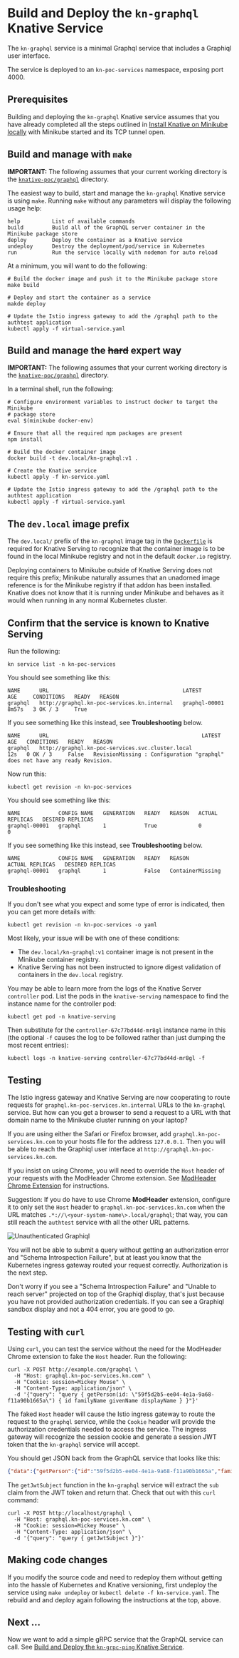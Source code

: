 # Build and Deploy the `kn-graphql` Knative Service

The `kn-graphql` service is a minimal Graphql service that includes a Graphiql user interface. 

The service is deployed to an `kn-poc-services` namespace, exposing port 4000.

## Prerequisites

Building and deploying the `kn-graphql` Knative service assumes that you have already completed all the steps 
outlined in [Install Knative on Minikube locally](Installation.md) with Minikube started and its TCP tunnel open.

## Build and manage with `make`

**IMPORTANT:** The following assumes that your current working directory is the [`knative-poc/graphql`](../graphql)
directory.

The easiest way to build, start and manage the `kn-graphql` Knative service is using `make`. Running `make` without any
parameters will display the following usage help:

```text
help          List of available commands
build         Build all of the GraphQL server container in the Minikube package store
deploy        Deploy the container as a Knative service
undeploy      Destroy the deployment/pod/service in Kubernetes
run           Run the service locally with nodemon for auto reload
```

At a minimum, you will want to do the following:

```shell
# Build the docker image and push it to the Minikube package store 
make build

# Deploy and start the container as a service
makde deploy

# Update the Istio ingress gateway to add the /graphql path to the authtest application
kubectl apply -f virtual-service.yaml
```

## Build and manage the ~~hard~~ expert way 

**IMPORTANT:** The following assumes that your current working directory is the [`knative-poc/graphql`](../kn-graphql)
directory.

In a terminal shell, run the following:

```shell
# Configure environment variables to instruct docker to target the Minikube
# package store
eval $(minikube docker-env)

# Ensure that all the required npm packages are present
npm install

# Build the docker container image
docker build -t dev.local/kn-graphql:v1 .

# Create the Knative service  
kubectl apply -f kn-service.yaml

# Update the Istio ingress gateway to add the /graphql path to the authtest application
kubectl apply -f virtual-service.yaml
```

## The `dev.local` image prefix

The `dev.local/` prefix of the `kn-graphql` image tag in the [`Dockerfile`](../graphql/Dockerfile) is required for 
Knative Serving to recognize that the container image is to be found in the local Minikube registry and not in the 
default `docker.io` registry.

Deploying containers to Minikube outside of Knative Serving does not require this prefix; Minikube naturally assumes
that an unadorned image reference is for the Minikube registry if that addon has been installed. Knative does not
know that it is running under Minikube and behaves as it would when running in any normal Kubernetes cluster.

## Confirm that the service is known to Knative Serving

Run the following:

```shell
kn service list -n kn-poc-services
```

You should see something like this:

```text
NAME      URL                                          LATEST          AGE     CONDITIONS   READY   REASON
graphql   http://graphql.kn-poc-services.kn.internal   graphql-00001   8m57s   3 OK / 3     True
```

If you see something like this instead, see **Troubleshooting** below.

```text
NAME      URL                                                LATEST   AGE   CONDITIONS   READY   REASON
graphql   http://graphql.kn-poc-services.svc.cluster.local            12s   0 OK / 3     False   RevisionMissing : Configuration "graphql" does not have any ready Revision.
```

Now run this:

```shell
kubectl get revision -n kn-poc-services
```

You should see something like this:

```text
NAME            CONFIG NAME   GENERATION   READY   REASON   ACTUAL REPLICAS   DESIRED REPLICAS
graphql-00001   graphql       1            True             0                 0
```

If you see something like this instead, see **Troubleshooting** below.

```text
NAME            CONFIG NAME   GENERATION   READY   REASON             ACTUAL REPLICAS   DESIRED REPLICAS
graphql-00001   graphql       1            False   ContainerMissing
```

### Troubleshooting

If you don't see what you expect and some type of error is indicated, then you can get more details with:

```shell
kubectl get revision -n kn-poc-services -o yaml
```

Most likely, your issue will be with one of these conditions:

* The `dev.local/kn-graphql:v1` container image is not present in the Minikube container registry.
* Knative Serving has not been instructed to ignore digest validation of containers in the `dev.local` registry.

You may be able to learn more from the logs of the Knative Server `controller` pod. List the pods in the `knative-serving`
namespace to find the instance name for the controller pod:

```shell
kubectl get pod -n knative-serving
```

Then substitute for the `controller-67c77bd44d-mr8gl` instance name in this (the optional `-f` causes the log to be followed rather 
than just dumping the most recent entries):

```shell
kubectl logs -n knative-serving controller-67c77bd44d-mr8gl -f
```

## Testing

The Istio ingress gateway and Knative Serving are now cooperating to route requests for `graphql.kn-poc-services.kn.internal` 
URLs to the `kn-graphql` service. But how can you get a browser to send a request to a URL with that domain name to 
the Minikube cluster running on your laptop? 

If you are using either the Safari or Firefox browser, add `graphql.kn-poc-services.kn.com` to your hosts file for the
address `127.0.0.1`. Then you will be able to reach the Graphiql user interface at `http://graphql.kn-poc-services.kn.com`.

If you insist on using Chrome, you will need to override the `Host` header of your requests with the ModHeader Chrome extension.
See [ModHeader Chrome Extension](modheader.md) for instructions.

Suggestion: If you do have to use Chrome **ModHeader** extension, configure it to only set the `Host` header to `graphql.kn-poc-services.kn.com`
when the URL matches `.*://\<your-system-name\>.local/graphql`; that way, you can still reach the `authtest` service 
with all the other URL patterns.

![Unauthenticated Graphiql](graphiql-not-authorized.png)

You will not be able to submit a query without getting an authorization error and "Schema Introspection Failure", but 
at least you know that the Kubernetes ingress gateway routed your request correctly. Authorization is the next step.

Don't worry if you see a "Schema Introspection Failure" and "Unable to reach server" projected on top of the Graphiql 
display, that's just because you have not provided authorization credentials. If you can see a Graphiql sandbox 
display and not a 404 error, you are good to go.

## Testing with `curl`

Using `curl`, you can test the service without the need for the ModHeader Chrome extension to fake the `Host` header. 
Run the following:

```shell
curl -X POST http://example.com/graphql \
  -H "Host: graphql.kn-poc-services.kn.com" \
  -H "Cookie: session=Mickey Mouse" \
  -H "Content-Type: application/json" \
  -d '{"query": "query { getPerson(id: \"59f5d2b5-ee04-4e1a-9a68-f11a90b1665a\") { id familyName givenName displayName } }"}'
```

The faked `Host` header will cause the Istio ingress gateway to route the request to the `graphql` service, while the
`Cookie` header will provide the authorization credentials needed to access the service. The ingress gateway will
recognize the session cookie and generate a session JWT token that the `kn-graphql` service will accept.

You should get JSON back from the GraphQL service that looks like this:

```json
{"data":{"getPerson":{"id":"59f5d2b5-ee04-4e1a-9a68-f11a90b1665a","familyName":"Potter","givenName":"Harry","displayName":"Harry Potter"}}}
```

The `getJwtSubject` function in the `kn-graphql` service will extract the `sub` claim from the JWT token and return
that. Check that out with this `curl` command:

```shell
curl -X POST http://localhost/graphql \
  -H "Host: graphql.kn-poc-services.kn.com" \
  -H "Cookie: session=Mickey Mouse" \
  -H "Content-Type: application/json" \
  -d '{"query": "query { getJwtSubject }"}'
```

## Making code changes

If you modify the source code and need to redeploy them without getting into the hassle of Kubernetes and Knative
versioning, first undeploy the service using `make undeploy` or `kubectl delete -f kn-service.yaml`. The rebuild and
and deploy again following the instructions at the top, above.

## Next ...

Now we want to add a simple gRPC service that the GraphQL service can call. See [Build and Deploy the `kn-grpc-ping` Knative Service](svc-grpc.md).


